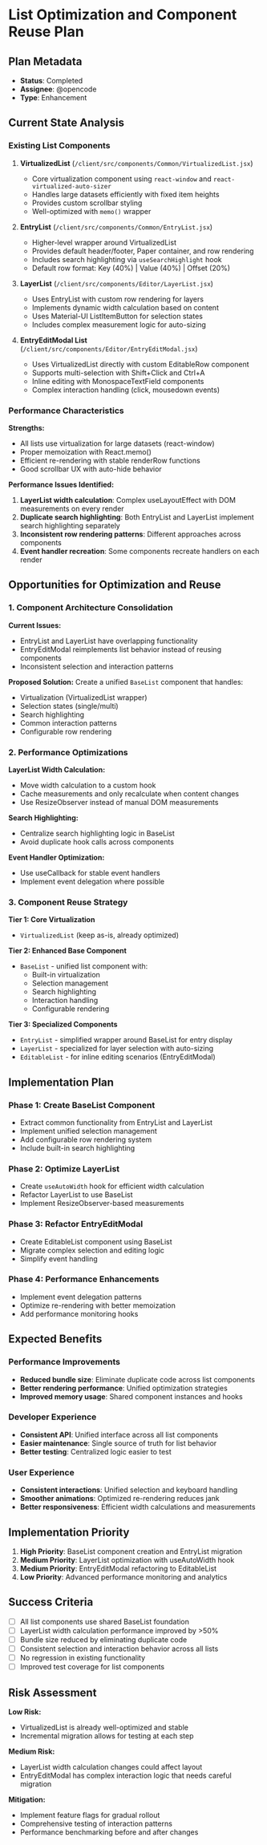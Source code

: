 # List Optimization and Component Reuse Plan

## Plan Metadata
- **Status**: Completed
- **Assignee**: @opencode
- **Type**: Enhancement

## Current State Analysis

### Existing List Components

1. **VirtualizedList** (`/client/src/components/Common/VirtualizedList.jsx`)
   - Core virtualization component using `react-window` and `react-virtualized-auto-sizer`
   - Handles large datasets efficiently with fixed item heights
   - Provides custom scrollbar styling
   - Well-optimized with `memo()` wrapper

2. **EntryList** (`/client/src/components/Common/EntryList.jsx`)
   - Higher-level wrapper around VirtualizedList
   - Provides default header/footer, Paper container, and row rendering
   - Includes search highlighting via `useSearchHighlight` hook
   - Default row format: Key (40%) | Value (40%) | Offset (20%)

3. **LayerList** (`/client/src/components/Editor/LayerList.jsx`)
   - Uses EntryList with custom row rendering for layers
   - Implements dynamic width calculation based on content
   - Uses Material-UI ListItemButton for selection states
   - Includes complex measurement logic for auto-sizing

4. **EntryEditModal List** (`/client/src/components/Editor/EntryEditModal.jsx`)
   - Uses VirtualizedList directly with custom EditableRow component
   - Supports multi-selection with Shift+Click and Ctrl+A
   - Inline editing with MonospaceTextField components
   - Complex interaction handling (click, mousedown events)

### Performance Characteristics

**Strengths:**
- All lists use virtualization for large datasets (react-window)
- Proper memoization with React.memo()
- Efficient re-rendering with stable renderRow functions
- Good scrollbar UX with auto-hide behavior

**Performance Issues Identified:**
1. **LayerList width calculation**: Complex useLayoutEffect with DOM measurements on every render
2. **Duplicate search highlighting**: Both EntryList and LayerList implement search highlighting separately
3. **Inconsistent row rendering patterns**: Different approaches across components
4. **Event handler recreation**: Some components recreate handlers on each render

## Opportunities for Optimization and Reuse

### 1. Component Architecture Consolidation

**Current Issues:**
- EntryList and LayerList have overlapping functionality
- EntryEditModal reimplements list behavior instead of reusing components
- Inconsistent selection and interaction patterns

**Proposed Solution:**
Create a unified `BaseList` component that handles:
- Virtualization (VirtualizedList wrapper)
- Selection states (single/multi)
- Search highlighting
- Common interaction patterns
- Configurable row rendering

### 2. Performance Optimizations

**LayerList Width Calculation:**
- Move width calculation to a custom hook
- Cache measurements and only recalculate when content changes
- Use ResizeObserver instead of manual DOM measurements

**Search Highlighting:**
- Centralize search highlighting logic in BaseList
- Avoid duplicate hook calls across components

**Event Handler Optimization:**
- Use useCallback for stable event handlers
- Implement event delegation where possible

### 3. Component Reuse Strategy

**Tier 1: Core Virtualization**
- `VirtualizedList` (keep as-is, already optimized)

**Tier 2: Enhanced Base Component**
- `BaseList` - unified list component with:
  - Built-in virtualization
  - Selection management
  - Search highlighting
  - Interaction handling
  - Configurable rendering

**Tier 3: Specialized Components**
- `EntryList` - simplified wrapper around BaseList for entry display
- `LayerList` - specialized for layer selection with auto-sizing
- `EditableList` - for inline editing scenarios (EntryEditModal)

## Implementation Plan

### Phase 1: Create BaseList Component
- Extract common functionality from EntryList and LayerList
- Implement unified selection management
- Add configurable row rendering system
- Include built-in search highlighting

### Phase 2: Optimize LayerList
- Create `useAutoWidth` hook for efficient width calculation
- Refactor LayerList to use BaseList
- Implement ResizeObserver-based measurements

### Phase 3: Refactor EntryEditModal
- Create EditableList component using BaseList
- Migrate complex selection and editing logic
- Simplify event handling

### Phase 4: Performance Enhancements
- Implement event delegation patterns
- Optimize re-rendering with better memoization
- Add performance monitoring hooks

## Expected Benefits

### Performance Improvements
- **Reduced bundle size**: Eliminate duplicate code across list components
- **Better rendering performance**: Unified optimization strategies
- **Improved memory usage**: Shared component instances and hooks

### Developer Experience
- **Consistent API**: Unified interface across all list components
- **Easier maintenance**: Single source of truth for list behavior
- **Better testing**: Centralized logic easier to test

### User Experience
- **Consistent interactions**: Unified selection and keyboard handling
- **Smoother animations**: Optimized re-rendering reduces jank
- **Better responsiveness**: Efficient width calculations and measurements

## Implementation Priority

1. **High Priority**: BaseList component creation and EntryList migration
2. **Medium Priority**: LayerList optimization with useAutoWidth hook
3. **Medium Priority**: EntryEditModal refactoring to EditableList
4. **Low Priority**: Advanced performance monitoring and analytics

## Success Criteria

- [ ] All list components use shared BaseList foundation
- [ ] LayerList width calculation performance improved by >50%
- [ ] Bundle size reduced by eliminating duplicate code
- [ ] Consistent selection and interaction behavior across all lists
- [ ] No regression in existing functionality
- [ ] Improved test coverage for list components

## Risk Assessment

**Low Risk:**
- VirtualizedList is already well-optimized and stable
- Incremental migration allows for testing at each step

**Medium Risk:**
- LayerList width calculation changes could affect layout
- EntryEditModal has complex interaction logic that needs careful migration

**Mitigation:**
- Implement feature flags for gradual rollout
- Comprehensive testing of interaction patterns
- Performance benchmarking before and after changes